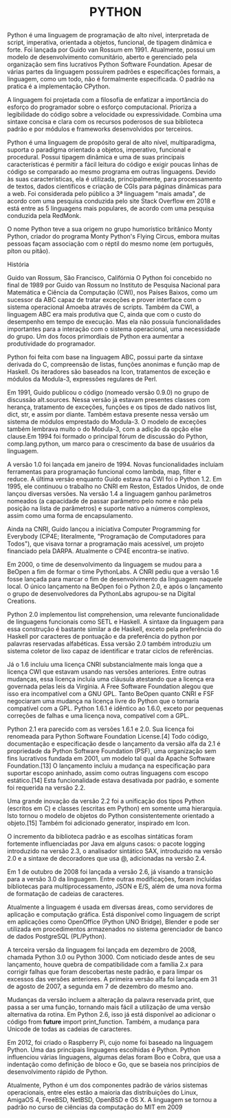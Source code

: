 <h1 align="center">

PYTHON
  
  </h1>
Python é uma linguagem de programação de alto nível, interpretada de script, imperativa, orientada a objetos, funcional, de tipagem dinâmica e forte. Foi lançada por Guido van Rossum em 1991. Atualmente, possui um modelo de desenvolvimento comunitário, aberto e gerenciado pela organização sem fins lucrativos Python Software Foundation. Apesar de várias partes da linguagem possuírem padrões e especificações formais, a linguagem, como um todo, não é formalmente especificada. O padrão na pratica é a implementação CPython.

A linguagem foi projetada com a filosofia de enfatizar a importância do esforço do programador sobre o esforço computacional. Prioriza a legibilidade do código sobre a velocidade ou expressividade. Combina uma sintaxe concisa e clara com os recursos poderosos de sua biblioteca padrão e por módulos e frameworks desenvolvidos por terceiros.

Python é uma linguagem de propósito geral de alto nível, multiparadigma, suporta o paradigma orientado a objetos, imperativo, funcional e procedural. Possui tipagem dinâmica e uma de suas principais características é permitir a fácil leitura do código e exigir poucas linhas de código se comparado ao mesmo programa em outras linguagens. Devido às suas características, ela é utilizada, principalmente, para processamento de textos, dados científicos e criação de CGIs para páginas dinâmicas para a web. Foi considerada pelo público a 3ª linguagem "mais amada", de acordo com uma pesquisa conduzida pelo site Stack Overflow em 2018 e está entre as 5 linguagens mais populares, de acordo com uma pesquisa conduzida pela RedMonk.

O nome Python teve a sua origem no grupo humorístico britânico Monty Python, criador do programa Monty Python's Flying Circus, embora muitas pessoas façam associação com o réptil do mesmo nome (em português, píton ou pitão).

História

Guido van Rossum, São Francisco, Califórnia
O Python foi concebido no final de 1989 por Guido van Rossum no Instituto de Pesquisa Nacional para Matemática e Ciência da Computação (CWI), nos Países Baixos, como um sucessor da ABC capaz de tratar exceções e prover interface com o sistema operacional Amoeba através de scripts. Também da CWI, a linguagem ABC era mais produtiva que C, ainda que com o custo do desempenho em tempo de execução. Mas ela não possuía funcionalidades importantes para a interação com o sistema operacional, uma necessidade do grupo. Um dos focos primordiais de Python era aumentar a produtividade do programador.

Python foi feita com base na linguagem ABC, possui parte da sintaxe derivada do C, compreensão de listas, funções anonimas e função map de Haskell. Os iteradores são baseados na Icon, tratamentos de exceção e módulos da Modula-3, expressões regulares de Perl.

Em 1991, Guido publicou o código (nomeado versão 0.9.0) no grupo de discussão alt.sources. Nessa versão já estavam presentes classes com herança, tratamento de exceções, funções e os tipos de dado nativos list, dict, str, e assim por diante. Também estava presente nessa versão um sistema de módulos emprestado do Modula-3. O modelo de exceções também lembrava muito o do Modula-3, com a adição da opção else clause.Em 1994 foi formado o principal fórum de discussão do Python, comp.lang.python, um marco para o crescimento da base de usuários da linguagem.

A versão 1.0 foi lançada em janeiro de 1994. Novas funcionalidades incluíam ferramentas para programação funcional como lambda, map, filter e reduce. A última versão enquanto Guido estava na CWI foi o Python 1.2. Em 1995, ele continuou o trabalho no CNRI em Reston, Estados Unidos, de onde lançou diversas versões. Na versão 1.4 a linguagem ganhou parâmetros nomeados (a capacidade de passar parâmetro pelo nome e não pela posição na lista de parâmetros) e suporte nativo a números complexos, assim como uma forma de encapsulamento.

Ainda na CNRI, Guido lançou a iniciativa Computer Programming for Everybody (CP4E; literalmente, "Programação de Computadores para Todos"), que visava tornar a programação mais acessível, um projeto financiado pela DARPA. Atualmente o CP4E encontra-se inativo.

Em 2000, o time de desenvolvimento da linguagem se mudou para a BeOpen a fim de formar o time PythonLabs. A CNRI pediu que a versão 1.6 fosse lançada para marcar o fim de desenvolvimento da linguagem naquele local. O único lançamento na BeOpen foi o Python 2.0, e após o lançamento o grupo de desenvolvedores da PythonLabs agrupou-se na Digital Creations.

Python 2.0 implementou list comprehension, uma relevante funcionalidade de linguagens funcionais como SETL e Haskell. A sintaxe da linguagem para essa construção é bastante similar a de Haskell, exceto pela preferência do Haskell por caracteres de pontuação e da preferência do python por palavras reservadas alfabéticas. Essa versão 2.0 também introduziu um sistema coletor de lixo capaz de identificar e tratar ciclos de referências.

Já o 1.6 incluiu uma licença CNRI substancialmente mais longa que a licença CWI que estavam usando nas versões anteriores. Entre outras mudanças, essa licença incluía uma cláusula atestando que a licença era governada pelas leis da Virgínia. A Free Software Foundation alegou que isso era incompatível com a GNU GPL. Tanto BeOpen quanto CNRI e FSF negociaram uma mudança na licença livre do Python que o tornaria compatível com a GPL. Python 1.6.1 é idêntico ao 1.6.0, exceto por pequenas correções de falhas e uma licença nova, compatível com a GPL.

Python 2.1 era parecido com as versões 1.6.1 e 2.0. Sua licença foi renomeada para Python Software Foundation License.[4] Todo código, documentação e especificação desde o lançamento da versão alfa da 2.1 é propriedade da Python Software Foundation (PSF), uma organização sem fins lucrativos fundada em 2001, um modelo tal qual da Apache Software Foundation.[13] O lançamento incluiu a mudança na especificação para suportar escopo aninhado, assim como outras linguagens com escopo estático.[14] Esta funcionalidade estava desativada por padrão, e somente foi requerida na versão 2.2.

Uma grande inovação da versão 2.2 foi a unificação dos tipos Python (escritos em C) e classes (escritas em Python) em somente uma hierarquia. Isto tornou o modelo de objetos do Python consistentemente orientado a objeto.[15] Também foi adicionado generator, inspirado em Icon.

O incremento da biblioteca padrão e as escolhas sintáticas foram fortemente influenciadas por Java em alguns casos: o pacote logging introduzido na versão 2.3, o analisador sintático SAX, introduzido na versão 2.0 e a sintaxe de decoradores que usa @, adicionadas na versão 2.4.

Em 1 de outubro de 2008 foi lançada a versão 2.6, já visando a transição para a versão 3.0 da linguagem. Entre outras modificações, foram incluídas bibliotecas para multiprocessamento, JSON e E/S, além de uma nova forma de formatação de cadeias de caracteres.

Atualmente a linguagem é usada em diversas áreas, como servidores de aplicação e computação gráfica. Está disponível como linguagem de script em aplicações como OpenOffice (Python UNO Bridge), Blender e pode ser utilizada em procedimentos armazenados no sistema gerenciador de banco de dados PostgreSQL (PL/Python).

A terceira versão da linguagem foi lançada em dezembro de 2008, chamada Python 3.0 ou Python 3000. Com noticiado desde antes de seu lançamento, houve quebra de compatibilidade com a família 2.x para corrigir falhas que foram descobertas neste padrão, e para limpar os excessos das versões anteriores. A primeira versão alfa foi lançada em 31 de agosto de 2007, a segunda em 7 de dezembro do mesmo ano.

Mudanças da versão incluem a alteração da palavra reservada print, que passa a ser uma função, tornando mais fácil a utilização de uma versão alternativa da rotina. Em Python 2.6, isso já está disponível ao adicionar o código from __future__ import print_function. Também, a mudança para Unicode de todas as cadeias de caracteres.

Em 2012, foi criado o Raspberry Pi, cujo nome foi baseado na linguagem Python. Uma das principais linguagens escolhidas é Python. Python influenciou várias linguagens, algumas delas foram Boo e Cobra, que usa a indentação como definição de bloco e Go, que se baseia nos princípios de desenvolvimento rápido de Python.

Atualmente, Python é um dos componentes padrão de vários sistemas operacionais, entre eles estão a maioria das distribuições do Linux, AmigaOS 4, FreeBSD, NetBSD, OpenBSD e OS X. A linguagem se tornou a padrão no curso de ciências da computação do MIT em 2009
